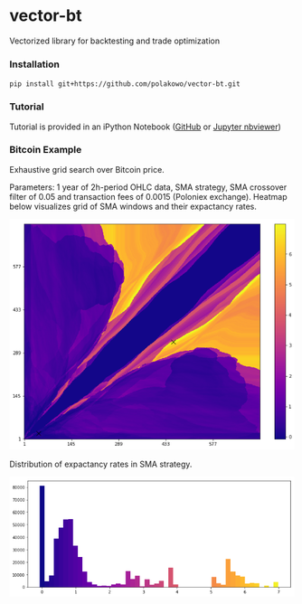 # vector-bt
Vectorized library for backtesting and trade optimization

### Installation
```
pip install git+https://github.com/polakowo/vector-bt.git
```

### Tutorial
Tutorial is provided in an iPython Notebook ([GitHub](https://github.com/polakowo/vector-bt/blob/master/example.ipynb) or [Jupyter nbviewer](http://nbviewer.jupyter.org/github/polakowo/vector-bt/blob/master/example.ipynb))

### Bitcoin Example
Exhaustive grid search over Bitcoin price. 

Parameters: 1 year of 2h-period OHLC data, SMA strategy, SMA crossover filter of 0.05 and transaction fees of 0.0015 (Poloniex exchange). Heatmap below visualizes grid of SMA windows and their expactancy rates.

![SMA-heatmap](SMA-heatmap.png)

Distribution of expactancy rates in SMA strategy. 

![SMA-dist](SMA-dist.png)
